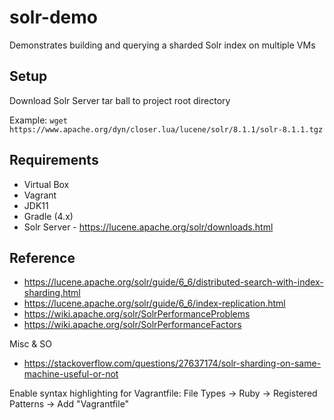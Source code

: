 # solr-demo
Demonstrates building and querying a sharded Solr index on multiple VMs

## Setup
Download Solr Server tar ball to project root directory

Example: `wget https://www.apache.org/dyn/closer.lua/lucene/solr/8.1.1/solr-8.1.1.tgz`


## Requirements

* Virtual Box
* Vagrant
* JDK11
* Gradle (4.x)
* Solr Server - https://lucene.apache.org/solr/downloads.html

## Reference

* https://lucene.apache.org/solr/guide/6_6/distributed-search-with-index-sharding.html
* https://lucene.apache.org/solr/guide/6_6/index-replication.html
* https://wiki.apache.org/solr/SolrPerformanceProblems
* https://wiki.apache.org/solr/SolrPerformanceFactors

Misc & SO

* https://stackoverflow.com/questions/27637174/solr-sharding-on-same-machine-useful-or-not

Enable syntax highlighting for Vagrantfile:
File Types -> Ruby -> Registered Patterns -> Add "Vagrantfile"
